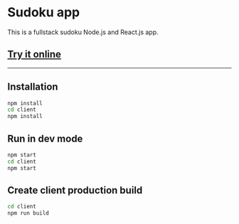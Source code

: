 # Sudoku app

This is a fullstack sudoku Node.js and React.js app.

## [Try it online](https://node-react-sudoku-app.herokuapp.com/)

---

## Installation

```sh
npm install
cd client
npm install
```

## Run in dev mode

```sh
npm start
cd client
npm start
```

## Create client production build

```sh
cd client
npm run build
```
